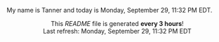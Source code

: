 My name is Tanner and today is Monday, September 29, 11:32 PM EDT.

<p align="center">This <i>README</i> file is generated <b>every 3 hours</b>!</br>Last refresh: Monday, September 29, 11:32 PM EDT<br /></p>
